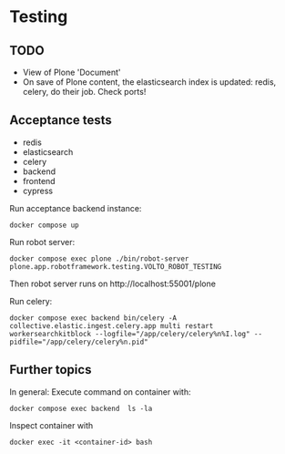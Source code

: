 # Testing

## TODO

- View of Plone 'Document'
- On save of Plone content, the elasticsearch index is updated: redis, celery, do their job. Check ports!

## Acceptance tests
- redis
- elasticsearch
- celery
- backend
- frontend
- cypress

Run acceptance backend instance:

    docker compose up

Run robot server:

    docker compose exec plone ./bin/robot-server plone.app.robotframework.testing.VOLTO_ROBOT_TESTING

Then robot server runs on http://localhost:55001/plone

Run celery:

    docker compose exec backend bin/celery -A collective.elastic.ingest.celery.app multi restart workersearchkitblock --logfile="/app/celery/celery%n%I.log" --pidfile="/app/celery/celery%n.pid"

## Further topics

In general: Execute command on container with:

    docker compose exec backend  ls -la 

Inspect container with 

    docker exec -it <container-id> bash

